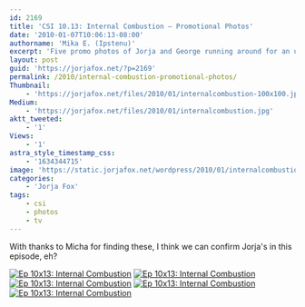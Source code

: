 ```yaml
---
id: 2169
title: 'CSI 10.13: Internal Combustion — Promotional Photos'
date: '2010-01-07T10:06:13-08:00'
authorname: 'Mika E. (Ipstenu)'
excerpt: 'Five promo photos of Jorja and George running around for an upcoming _CSI_ episode. Yay!'
layout: post
guid: 'https://jorjafox.net/?p=2169'
permalink: /2010/internal-combustion-promotional-photos/
Thumbnail:
    - 'https://jorjafox.net/files/2010/01/internalcombustion-100x100.jpg'
Medium:
    - 'https://jorjafox.net/files/2010/01/internalcombustion.jpg'
aktt_tweeted:
    - '1'
Views:
    - '1'
astra_style_timestamp_css:
    - '1634344715'
image: 'https://static.jorjafox.net/wordpress/2010/01/internalcombustion.jpg'
categories:
    - 'Jorja Fox'
tags:
    - csi
    - photos
    - tv
---
```


With thanks to Micha for finding these, I think we can confirm Jorja's in this episode, eh?

<a href="https://jorjafox.net/gallery/tv/csi/pub/s10/1013-internal_bta002.jpg"><img class="ZenphotoPress_thumb " title="Ep 10x13: Internal Combustion" src="https://jorjafox.net/gallery/cache/tv/csi/pub/s10/1013-internal_bta002_200_cw200_ch200_thumb.jpg" alt="Ep 10x13: Internal Combustion" /></a> <a href="https://jorjafox.net/gallery/tv/csi/pub/s10/1013-internal_bta001.jpg"><img class="ZenphotoPress_thumb " title="Ep 10x13: Internal Combustion" src="https://jorjafox.net/gallery/cache/tv/csi/pub/s10/1013-internal_bta001_200_cw200_ch200_thumb.jpg" alt="Ep 10x13: Internal Combustion" /></a> <a href="https://jorjafox.net/gallery/tv/csi/pub/s10/1013-internal_bta003.jpg"><img class="ZenphotoPress_thumb " title="Ep 10x13: Internal Combustion" src="https://jorjafox.net/gallery/cache/tv/csi/pub/s10/1013-internal_bta003_200_cw200_ch200_thumb.jpg" alt="Ep 10x13: Internal Combustion" /></a> <a href="https://jorjafox.net/gallery/tv/csi/pub/s10/1013-internal_bta005.jpg"><img class="ZenphotoPress_thumb " title="Ep 10x13: Internal Combustion" src="https://jorjafox.net/gallery/cache/tv/csi/pub/s10/1013-internal_bta005_200_cw200_ch200_thumb.jpg" alt="Ep 10x13: Internal Combustion" /></a> <a href="https://jorjafox.net/gallery/tv/csi/pub/s10/1013-internal_bta004.jpg"><img class="ZenphotoPress_thumb " title="Ep 10x13: Internal Combustion" src="https://jorjafox.net/gallery/cache/tv/csi/pub/s10/1013-internal_bta004_200_cw200_ch200_thumb.jpg" alt="Ep 10x13: Internal Combustion" /></a>
